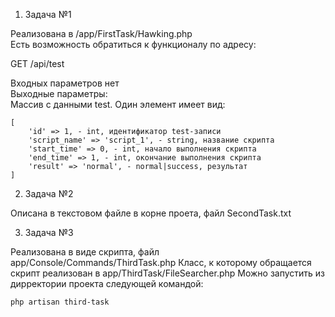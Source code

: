 1. Задача №1

Реализована в /app/FirstTask/Hawking.php<br>
Есть возможность обратиться к функционалу по адресу:

GET /api/test

Входных параметров нет<br>
Выходные параметры:<br>
Массив с данными test. Один элемент имеет вид:<br>
```
[
    'id' => 1, - int, идентификатор test-записи
    'script_name' => 'script_1', - string, название скрипта
    'start_time' => 0, - int, начало выполнения скрипта
    'end_time' => 1, - int, окончание выполнения скрипта
    'result' => 'normal', - normal|success, результат
]
```

2. Задача №2

Описана в текстовом файле в корне проета, файл SecondTask.txt

3. Задача №3

Реализована в виде скрипта, файл app/Console/Commands/ThirdTask.php
Класс, к которому обращается скрипт реализован в app/ThirdTask/FileSearcher.php
Можно запустить из дирректории проекта следующей командой:
```
php artisan third-task
```
